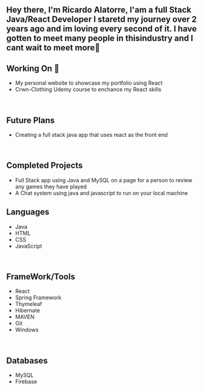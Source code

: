 <h2>Hey there, I'm Ricardo Alatorre, I'am a full Stack Java/React Developer I staretd my journey over 2 years ago and im loving every second of it. I have gotten to meet many people in thisindustry and I cant wait to meet more👋</h2>
<h2>Working On 🔭</h2>
<ul>
  <li>My personal website to showcase my portfolio using React</li>
  <li>Crwn-Clothing Udemy course to enchance my React skills</li>
</ul>
<br>
<h2>Future Plans</h2>
<ul>
  <li>Creating a full stack java app that uses react as the front end</li>
</ul>
</br>
<h2>Completed Projects</h2>
<ul>
  <li>Full Stack app using Java and MySQL on a page for a person to review any games they have played</li>
  <li>A Chat system using java and javascript to run on your local machine</li>
</ul>
<h2>Languages</h2>
<ul>
  <li>Java</li>
  <li>HTML</li>
  <li>CSS</li>
  <li>JavaScript</li>
</ul>
<br>
<h2>FrameWork/Tools</h2>
<ul>
  <li>React</li>
  <li>Spring Framework</li>
  <li>Thymeleaf</li>
  <li>Hibernate</li>
  <li>MAVEN</li>
  <li>Git</li>
  <li>Windows</li>
</ul>
<br>
<h2>Databases</h2>
<ul>
  <li>MySQL</li>
  <li>Firebase</li>
</ul>



<!--
**MagicBaconDonuts/MagicBaconDonuts** is a ✨ _special_ ✨ repository because its `README.md` (this file) appears on your GitHub profile.

Here are some ideas to get you started:

- 🔭 I’m currently working on ...
- 🌱 I’m currently learning ...
- 👯 I’m looking to collaborate on ...
- 🤔 I’m looking for help with ...
- 💬 Ask me about ...
- 📫 How to reach me: ...
- 😄 Pronouns: ...
- ⚡ Fun fact: ...
-->
